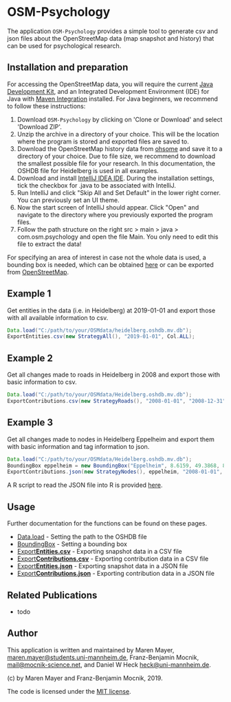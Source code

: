 # OSM-Psychology

The application `OSM-Psychology` provides a simple tool to generate csv and json files about the OpenStreetMap data (map snapshot and history) that can be used for psychological research.

## Installation and preparation

For accessing the OpenStreetMap data, you will require the current [Java Development Kit](https://www.oracle.com/technetwork/java/javase/downloads/index.html), and an Integrated Development Environment (IDE) for Java with [Maven Integration](https://maven.apache.org/) installed.
For Java beginners, we recommend to follow these instructions: 

1. Download `OSM-Psychology` by clicking on 'Clone or Download' and select 'Download ZIP'.
2. Unzip the archive in a directory of your choice. This will be the location where the program is stored and exported files are saved to.
3. Download the OpenStreetMap history data from [ohsome](http://downloads.ohsome.org/v0.5/) and save it to a directory of your choice. Due to file size, we recommend to download the smallest possible file for your research. In this documentation, the OSHDB file for Heidelberg is used in all examples.
4. Download and install [IntelliJ IDEA IDE](https://www.jetbrains.com/idea/download/). During the installation settings, tick the checkbox for .java to be associated with IntelliJ. 
5. Run IntelliJ and click "Skip All and Set Default" in the lower right corner. You can previously set an UI theme.
6. Now the start screen of IntelliJ should appear. Click "Open" and navigate to the directory where you previously exported the program files.
7. Follow the path structure on the right src > main > java > com.osm.psychology and open the file Main. You only need to edit this file to extract the data!

For specifying an area of interest in case not the whole data is used, a bounding box is needed, which can be obtained [here](http://norbertrenner.de/osm/bbox.html) or can be exported from [OpenStreetMap](https://www.openstreetmap.org/).

## Example 1

Get entities in the data (i.e. in Heidelberg) at 2019-01-01 and export those with all available information to csv.

```java
Data.load("C:/path/to/your/OSMdata/heidelberg.oshdb.mv.db");
ExportEntities.csv(new StrategyAll(), "2019-01-01", Col.ALL);
```


## Example 2

Get all changes made to roads in Heidelberg in 2008 and export those with basic information to csv.

```java
Data.load("C:/path/to/your/OSMdata/Heidelberg.oshdb.mv.db");
ExportContributions.csv(new StrategyRoads(), "2008-01-01", "2008-12-31", Col.BASIC_INFORMATION);
```

## Example 3

Get all changes made to nodes in Heidelberg Eppelheim and export them with basic information and tag information to json.

```java
Data.load("C:/path/to/your/OSMdata/Heidelberg.oshdb.mv.db");
BoundingBox eppelheim = new BoundingBox("Eppelheim", 8.6159, 49.3868, 8.6555, 49.4153);
ExportContributions.json(new StrategyNodes(), eppelheim, "2008-01-01", "2008-12-31", Col.BASIC_INFORMATION, Col.TAG_INFORMATION);
```
A R script to read the JSON file into R is provided [here](src-r/readJSONtoR.R).

## Usage

Further documentation for the functions can be found on these pages.
* [Data.load](docs/load.md) - Setting the path to the OSHDB file
* [BoundingBox](docs/bbox.md) - Setting a bounding box
* [Export**Entities.csv**](docs/EntitiesCsv.MD) - Exporting snapshot data in a CSV file
* [Export**Contributions.csv**](docs/ContributionsCsv.MD) - Exporting contribution data in a CSV file
* [Export**Entities.json**](docs/EntitiesJson.md) - Exporting snapshot data in a JSON file
* [Export**Contributions.json**](docs/ContributionsJson.md) - Exporting contribution data in a JSON file

## Related Publications

* todo

## Author

This application is written and maintained by Maren Mayer, <maren.mayer@students.uni-mannheim.de>, Franz-Benjamin Mocnik, <mail@mocnik-science.net>, and Daniel W Heck <heck@uni-mannheim.de>.

(c) by Maren Mayer and Franz-Benjamin Mocnik, 2019.

The code is licensed under the [MIT license](https://github.com/mocnik-science/osm-psychology/blob/master/LICENSE).
